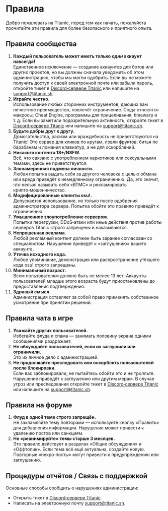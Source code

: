 # Правила

Добро пожаловать на Titanic, перед тем как начать, пожалуйста прочитайте эти правила для более безопасного и приятного опыта.

## Правила сообщества

1. **Каждый пользователь может иметь только *один* аккаунт навсегда!**  
   Единственное исключение — создание аккаунтов для ботов или других проектов, но вы должны сначала уведомить об этом администрацию, чтобы мы могли одобрить. Если вы не можете получить доступ к своей электронной почте или забыли пароль, откройте тикет в [Discord‑сервере Titanic](https://discord.gg/qryYG2C5nc) или напишите на [support@titanic.sh](mailto:support@titanic.sh).
2. **Играйте честно.**  
   Использование любых сторонних инструментов, дающих вам нечестное преимущество, повлечёт ограничение. Сюда относятся макросы, Cheat Engine, программы для прицеливания, timewarp и т. д. Если вы заметили подозрительную активность, откройте тикет в [Discord‑сервере Titanic](https://discord.gg/qryYG2C5nc) или напишите на [support@titanic.sh](mailto:support@titanic.sh).
3. **Будьте добры друг к другу.**  
   Домогательства, расизм или враждебность не приветствуются на Titanic! Это сервер для кликов по кругам, ловли фруктов, битья по барабанам и ломания клавиатур, а не для оскорблений.
4. **Никакого контента 18+/NSFW.**  
   Всё, что связано с употреблением наркотиков или сексуальными темами, здесь не приветствуется.
5. **Злонамеренная подмена личности.**  
   Любая попытка выдать себя за другого человека с целью обмана или вреда приведёт к немедленному ограничению. Да, это значит, что нельзя называть себя «BTMC» и рекламировать крипто‑мошенничество.
6. **Модифицированные клиенты osu!.**  
   Допускается использование, но только после одобрения администратора сервера. Попытка обойти это правило приведёт к ограничению.
7. **Умышленное злоупотребление сервером.**  
   Попытки перегрузки, DDoS‑атаки или иные действия против работы серверов Titanic строго запрещены и наказываются.
8. **Непрошенная реклама.**  
   Любой рекламный контент должен быть заранее согласован со специалистом. Нарушение приведёт к «заглушению» вашего аккаунта.
9. **Утечка исходного кода.**  
   Любое упоминание, демонстрация или распространение утёкшего кода osu! строго запрещены.
10. **Минимальный возраст.**  
    Всем пользователям должно быть не менее 13 лет. Аккаунты пользователей младше этого возраста будут приостановлены до предоставления подтверждения.
11. **Здравый смысл.**  
    Администрация оставляет за собой право применять собственное усмотрение при принятии решений.

## Правила чата в игре

1. **Уважайте других пользователей.**  
   Избегайте флуда и спама — занимать половину экрана одними сообщениями раздражает.
2. **Не обсуждайте пользователей, если их заглушили или ограничили.**  
   Это их личное дело с администрацией.
3. **Не продолжайте преследовать или оскорблять пользователей после блокировки.**  
   Если вас заблокировали, не пытайтесь обойти это и не тролльте. Нарушение приведёт к заглушению или другим мерам. В случае угроз или преследования откройте тикет в [Discord‑сервере Titanic](https://discord.gg/qryYG2C5nc) или напишите на [support@titanic.sh](mailto:support@titanic.sh).

## Правила на форуме

1. **Флуд в одной теме строго запрещён.**  
   Не захламляйте тему повторами — используйте кнопку «Править» для добавления информации. Нарушение может привести к удалению постов или санкциям.
2. **Не «реанимируйте» темы старше 3 месяцев.**  
   Это правило действует в разделах «Общие обсуждения» и «Оффтопик». Если тема всё ещё актуальна, создайте новую. Повторные «некро‑посты» могут привести к предупреждению или заглушению.

## Процедуры отчётов / Связь с поддержкой

Основные способы сообщить о нарушениях администрации:

- Открыть тикет в [Discord‑сервере Titanic](https://discord.gg/qryYG2C5nc).  
- Написать на электронную почту [support@titanic.sh](mailto:support@titanic.sh).
